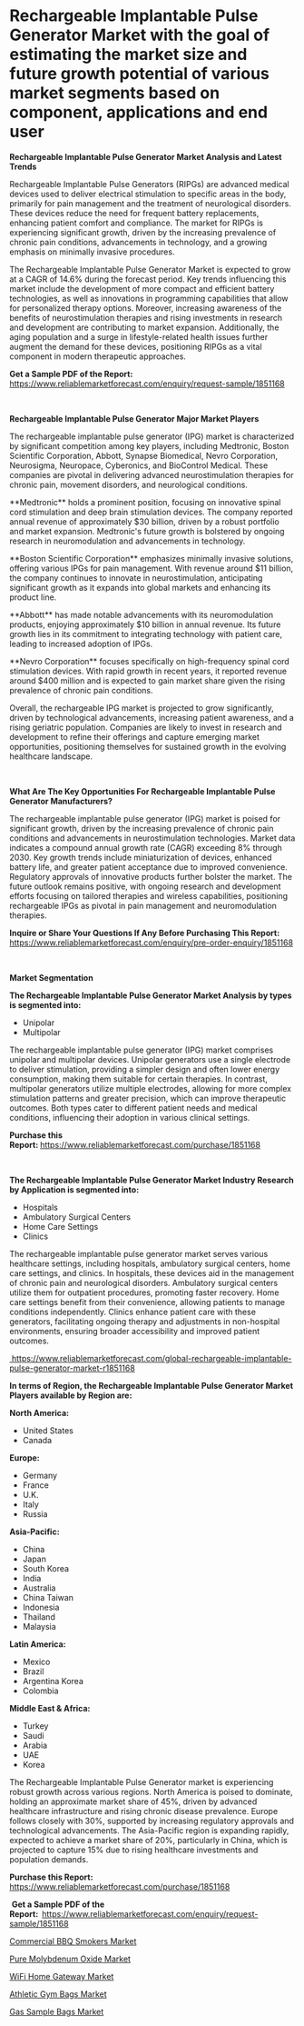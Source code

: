 <p><h1>Rechargeable Implantable Pulse Generator Market with the goal of estimating the market size and future growth potential of various market segments based on component, applications and end user</h1></p><p><strong>Rechargeable Implantable Pulse Generator Market Analysis and Latest Trends</strong></p>
<p><p>Rechargeable Implantable Pulse Generators (RIPGs) are advanced medical devices used to deliver electrical stimulation to specific areas in the body, primarily for pain management and the treatment of neurological disorders. These devices reduce the need for frequent battery replacements, enhancing patient comfort and compliance. The market for RIPGs is experiencing significant growth, driven by the increasing prevalence of chronic pain conditions, advancements in technology, and a growing emphasis on minimally invasive procedures.</p><p>The Rechargeable Implantable Pulse Generator Market is expected to grow at a CAGR of 14.6% during the forecast period. Key trends influencing this market include the development of more compact and efficient battery technologies, as well as innovations in programming capabilities that allow for personalized therapy options. Moreover, increasing awareness of the benefits of neurostimulation therapies and rising investments in research and development are contributing to market expansion. Additionally, the aging population and a surge in lifestyle-related health issues further augment the demand for these devices, positioning RIPGs as a vital component in modern therapeutic approaches.</p></p>
<p><strong>Get a Sample PDF of the Report:&nbsp;</strong> <a href="https://www.reliablemarketforecast.com/enquiry/request-sample/1851168?utm_campaign=1609&utm_medium=2&utm_source=Github&utm_content=ia&utm_term=18102024&utm_id=rechargeable-implantable-pulse-generator">https://www.reliablemarketforecast.com/enquiry/request-sample/1851168</a></p>
<p>&nbsp;</p>
<p><strong>Rechargeable Implantable Pulse Generator Major Market Players</strong></p>
<p><p>The rechargeable implantable pulse generator (IPG) market is characterized by significant competition among key players, including Medtronic, Boston Scientific Corporation, Abbott, Synapse Biomedical, Nevro Corporation, Neurosigma, Neuropace, Cyberonics, and BioControl Medical. These companies are pivotal in delivering advanced neurostimulation therapies for chronic pain, movement disorders, and neurological conditions.</p><p>**Medtronic** holds a prominent position, focusing on innovative spinal cord stimulation and deep brain stimulation devices. The company reported annual revenue of approximately $30 billion, driven by a robust portfolio and market expansion. Medtronic's future growth is bolstered by ongoing research in neuromodulation and advancements in technology.</p><p>**Boston Scientific Corporation** emphasizes minimally invasive solutions, offering various IPGs for pain management. With revenue around $11 billion, the company continues to innovate in neurostimulation, anticipating significant growth as it expands into global markets and enhancing its product line.</p><p>**Abbott** has made notable advancements with its neuromodulation products, enjoying approximately $10 billion in annual revenue. Its future growth lies in its commitment to integrating technology with patient care, leading to increased adoption of IPGs.</p><p>**Nevro Corporation** focuses specifically on high-frequency spinal cord stimulation devices. With rapid growth in recent years, it reported revenue around $400 million and is expected to gain market share given the rising prevalence of chronic pain conditions. </p><p>Overall, the rechargeable IPG market is projected to grow significantly, driven by technological advancements, increasing patient awareness, and a rising geriatric population. Companies are likely to invest in research and development to refine their offerings and capture emerging market opportunities, positioning themselves for sustained growth in the evolving healthcare landscape.</p></p>
<p>&nbsp;</p>
<p><strong>What Are The Key Opportunities For Rechargeable Implantable Pulse Generator Manufacturers?</strong></p>
<p><p>The rechargeable implantable pulse generator (IPG) market is poised for significant growth, driven by the increasing prevalence of chronic pain conditions and advancements in neurostimulation technologies. Market data indicates a compound annual growth rate (CAGR) exceeding 8% through 2030. Key growth trends include miniaturization of devices, enhanced battery life, and greater patient acceptance due to improved convenience. Regulatory approvals of innovative products further bolster the market. The future outlook remains positive, with ongoing research and development efforts focusing on tailored therapies and wireless capabilities, positioning rechargeable IPGs as pivotal in pain management and neuromodulation therapies.</p></p>
<p><strong>Inquire or Share Your Questions If Any Before Purchasing This Report:</strong> <a href="https://www.reliablemarketforecast.com/enquiry/pre-order-enquiry/1851168?utm_campaign=1609&utm_medium=2&utm_source=Github&utm_content=ia&utm_term=18102024&utm_id=rechargeable-implantable-pulse-generator">https://www.reliablemarketforecast.com/enquiry/pre-order-enquiry/1851168</a></p>
<p>&nbsp;</p>
<p><strong>Market Segmentation</strong></p>
<p><strong>The Rechargeable Implantable Pulse Generator Market Analysis by types is segmented into:</strong></p>
<p><ul><li>Unipolar</li><li>Multipolar</li></ul></p>
<p><p>The rechargeable implantable pulse generator (IPG) market comprises unipolar and multipolar devices. Unipolar generators use a single electrode to deliver stimulation, providing a simpler design and often lower energy consumption, making them suitable for certain therapies. In contrast, multipolar generators utilize multiple electrodes, allowing for more complex stimulation patterns and greater precision, which can improve therapeutic outcomes. Both types cater to different patient needs and medical conditions, influencing their adoption in various clinical settings.</p></p>
<p><strong>Purchase this Report:&nbsp;</strong><a href="https://www.reliablemarketforecast.com/purchase/1851168?utm_campaign=1609&utm_medium=2&utm_source=Github&utm_content=ia&utm_term=18102024&utm_id=rechargeable-implantable-pulse-generator">https://www.reliablemarketforecast.com/purchase/1851168</a></p>
<p>&nbsp;</p>
<p><strong>The Rechargeable Implantable Pulse Generator Market Industry Research by Application is segmented into:</strong></p>
<p><ul><li>Hospitals</li><li>Ambulatory Surgical Centers</li><li>Home Care Settings</li><li>Clinics</li></ul></p>
<p><p>The rechargeable implantable pulse generator market serves various healthcare settings, including hospitals, ambulatory surgical centers, home care settings, and clinics. In hospitals, these devices aid in the management of chronic pain and neurological disorders. Ambulatory surgical centers utilize them for outpatient procedures, promoting faster recovery. Home care settings benefit from their convenience, allowing patients to manage conditions independently. Clinics enhance patient care with these generators, facilitating ongoing therapy and adjustments in non-hospital environments, ensuring broader accessibility and improved patient outcomes.</p></p>
<p><a href="https://www.reliablemarketforecast.com/global-rechargeable-implantable-pulse-generator-market-r1851168?utm_campaign=1609&utm_medium=2&utm_source=Github&utm_content=ia&utm_term=18102024&utm_id=rechargeable-implantable-pulse-generator">&nbsp;https://www.reliablemarketforecast.com/global-rechargeable-implantable-pulse-generator-market-r1851168</a></p>
<p><strong>In terms of Region, the Rechargeable Implantable Pulse Generator Market Players available by Region are:</strong></p>
<p>
    <p> <strong> North America: </strong>
        <ul>
            <li>United States</li>
            <li>Canada</li>
        </ul>
        </p> 
    <p> <strong> Europe: </strong>
        <ul>
            <li>Germany</li>
            <li>France</li>
            <li>U.K.</li>
            <li>Italy</li>
            <li>Russia</li>
        </ul>
        </p> 
    <p> <strong> Asia-Pacific: </strong>
        <ul>
            <li>China</li>
            <li>Japan</li>
            <li>South Korea</li>
            <li>India</li>
            <li>Australia</li>
            <li>China Taiwan</li>
            <li>Indonesia</li>
            <li>Thailand</li>
            <li>Malaysia</li>
        </ul>
        </p> 
    <p> <strong> Latin America: </strong>
        <ul>
            <li>Mexico</li>
            <li>Brazil</li>
            <li>Argentina Korea</li>
            <li>Colombia</li>
        </ul>
        </p> 
    <p> <strong> Middle East & Africa: </strong>
        <ul>
            <li>Turkey</li>
            <li>Saudi</li>
            <li>Arabia</li>
            <li>UAE</li>
            <li>Korea</li>
        </ul>
    </p>
    </p>
<p><p>The Rechargeable Implantable Pulse Generator market is experiencing robust growth across various regions. North America is poised to dominate, holding an approximate market share of 45%, driven by advanced healthcare infrastructure and rising chronic disease prevalence. Europe follows closely with 30%, supported by increasing regulatory approvals and technological advancements. The Asia-Pacific region is expanding rapidly, expected to achieve a market share of 20%, particularly in China, which is projected to capture 15% due to rising healthcare investments and population demands.</p></p>
<p><strong>Purchase this Report: </strong><a href="https://www.reliablemarketforecast.com/purchase/1851168?utm_campaign=1609&utm_medium=2&utm_source=Github&utm_content=ia&utm_term=18102024&utm_id=rechargeable-implantable-pulse-generator">https://www.reliablemarketforecast.com/purchase/1851168</a></p>
<p>&nbsp;<strong>Get a Sample PDF of the Report:&nbsp;&nbsp;</strong><a href="https://www.reliablemarketforecast.com/enquiry/request-sample/1851168?utm_campaign=1609&utm_medium=2&utm_source=Github&utm_content=ia&utm_term=18102024&utm_id=rechargeable-implantable-pulse-generator">https://www.reliablemarketforecast.com/enquiry/request-sample/1851168</a></p>
<p><strong></strong></p>
<p><p><a href="https://www.linkedin.com/pulse/commercial-bbq-smokers-revenue-growth-report-2024--utmec?utm_campaign=1609&utm_medium=2&utm_source=Github&utm_content=ia&utm_term=18102024&utm_id=rechargeable-implantable-pulse-generator">Commercial BBQ Smokers Market</a></p><p><a href="https://github.com/NasrinKhan99/Market-Research-Report-List-1/blob/main/pure-molybdenum-oxide-market.md?utm_campaign=1609&utm_medium=2&utm_source=Github&utm_content=ia&utm_term=18102024&utm_id=rechargeable-implantable-pulse-generator">Pure Molybdenum Oxide Market</a></p><p><a href="https://www.linkedin.com/pulse/decoding-wifi-home-gateway-industry-dynamics-strategic-imperatives-usa9c?utm_campaign=1609&utm_medium=2&utm_source=Github&utm_content=ia&utm_term=18102024&utm_id=rechargeable-implantable-pulse-generator">WiFi Home Gateway Market</a></p><p><a href="https://www.linkedin.com/pulse/global-perspectives-athletic-gym-bags-market-trends-forecast-7mhve?utm_campaign=1609&utm_medium=2&utm_source=Github&utm_content=ia&utm_term=18102024&utm_id=rechargeable-implantable-pulse-generator">Athletic Gym Bags Market</a></p><p><a href="https://www.linkedin.com/pulse/gas-sample-bags-market-overview-regional-outlook-competitive-pucjc?utm_campaign=1609&utm_medium=2&utm_source=Github&utm_content=ia&utm_term=18102024&utm_id=rechargeable-implantable-pulse-generator">Gas Sample Bags Market</a></p></p>